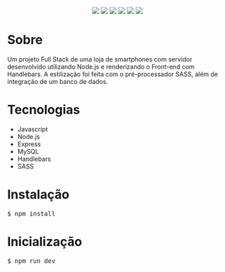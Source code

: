 <p align="center">
    <img src="https://img.shields.io/badge/JavaScript-F7DF1E?style=for-the-badge&logo=javascript&logoColor=black"></img>
    <img src="https://img.shields.io/badge/Node.js-43853D?style=for-the-badge&logo=node.js&logoColor=white"></img>
    <img src="https://img.shields.io/badge/Express.js-404D59?style=for-the-badge"></img>
    <img src="https://img.shields.io/badge/MySQL-00000F?style=for-the-badge&logo=mysql&logoColor=white"></img>
    <img src="https://img.shields.io/badge/Sass-CC6699?style=for-the-badge&logo=sass&logoColor=white"></img>
    <img src="https://img.shields.io/badge/HTML5-E34F26?style=for-the-badge&logo=html5&logoColor=white"></img>
</p>

# Sobre

Um projeto Full Stack de uma loja de smartphones com servidor desenvolvido utilizando Node.js e renderizando o Front-end com Handlebars. A estilização foi feita com o pré-processador SASS, além de integração de um banco de dados.

# Tecnologias

* Javascript
* Node.js
* Express
* MySQL
* Handlebars
* SASS

# Instalação

<pre>$ npm install</pre>

# Inicialização

<pre>$ npm run dev</pre>
